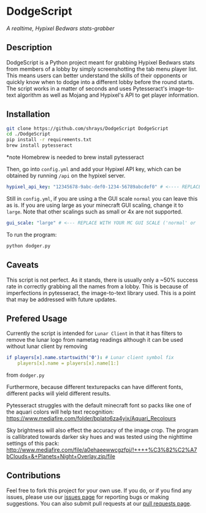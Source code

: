 # DodgeScript

_A realtime, Hypixel Bedwars stats-grabber_

## Description
DodgeScript is a Python project meant for grabbing Hypixel Bedwars stats from members of a lobby by simply screenshotting the tab menu player list. This means users can better understand the skills of their opponents or quickly know when to dodge into a different lobby before the round starts. The script works in a matter of seconds and uses Pytesseract's image-to-text algorithm as well as Mojang and Hypixel's API to get player information.
## Installation
```sh
git clone https://github.com/shrays/DodgeScript DodgeScript
cd ./DodgeScript
pip install -r requirements.txt
brew install pytesseract
```
*note Homebrew is needed to brew install pytesseract

Then, go into `config.yml` and add your Hypixel API key, which can be obtained by running `/api` on the hypixel server.
```yml
hypixel_api_key: "12345678-9abc-def0-1234-56789abcdef0" # <---- REPLACE WITH YOUR API KEY
```
Still in `config.yml`, if you are using a the GUI scale `normal` you can leave this as is. If you are using large as your minecraft GUI scaling, change it to `large`. Note that other scalings such as small or 4x are not supported.
```yml
gui_scale: "large" # <--- REPLACE WITH YOUR MC GUI SCALE ('normal' or 'large')
```

To run the program:
```sh
python dodger.py
```
## Caveats
This script is not perfect. As it stands, there is usually only a ~50% success rate in correctly grabbing all the names from a lobby. This is because of imperfections in pytesseract, the image-to-text library used. This is a point that may be addressed with future updates. 
## Prefered Usage
Currently the script is intended for `Lunar Client` in that it has filters to remove the lunar logo from nametag readings although it can be used without lunar client by removing
```yml
if players[x].name.startswith('0'): # Lunar client symbol fix
    players[x].name = players[x].name[1:]
```
from `dodger.py`

Furthermore, because different texturepacks can have different fonts, different packs will yield different results. 

Pytesseract struggles with the default minecraft font so packs like one of the aquari colors will help text recognition: https://www.mediafire.com/folder/bplato6za4yix/Aquari_Recolours

Sky brightness will also effect the accuracy of the image crop. The program is callibrated towards darker sky hues and was tested using the nighttime settings of this pack: http://www.mediafire.com/file/a0ehaeewwcgzfpj/!++++%C3%82%C2%A7bClouds+&+Planets+Night+Overlay.zip/file
## Contributions
Feel free to fork this project for your own use. If you do, or if you find any issues, please use our [issues page](https://github.com/shrays/DodgeScript/issues) for reporting bugs or making suggestions. You can also submit pull requests at our [pull requests page](https://github.com/shrays/DodgeScript/pulls).
